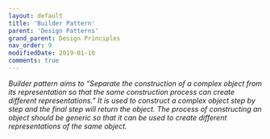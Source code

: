 ```yaml
---
layout: default
title: 'Builder Pattern'
parent: 'Design Patterns'
grand_parent: Design Principles
nav_order: 9
modifiedDate: 2019-01-10
comments: true
---
```

<em> Builder pattern aims to “Separate the construction of a complex object from its representation so that the same construction process can create different representations.” It is used to construct a complex object step by step and the final step will return the object. The process of constructing an object should be generic so that it can be used to create different representations of the same object.</em>
